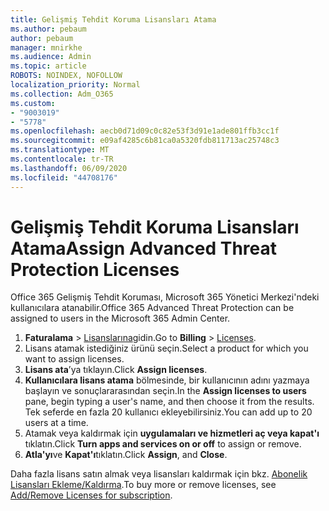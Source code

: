 ```yaml
---
title: Gelişmiş Tehdit Koruma Lisansları Atama
ms.author: pebaum
author: pebaum
manager: mnirkhe
ms.audience: Admin
ms.topic: article
ROBOTS: NOINDEX, NOFOLLOW
localization_priority: Normal
ms.collection: Adm_O365
ms.custom:
- "9003019"
- "5778"
ms.openlocfilehash: aecb0d71d09c0c82e53f3d91e1ade801ffb3cc1f
ms.sourcegitcommit: e09af4285c6b81ca0a5320fdb811713ac25748c3
ms.translationtype: MT
ms.contentlocale: tr-TR
ms.lasthandoff: 06/09/2020
ms.locfileid: "44708176"
---
```

# <a name="assign-advanced-threat-protection-licenses"></a><span data-ttu-id="384f6-102">Gelişmiş Tehdit Koruma Lisansları Atama</span><span class="sxs-lookup"><span data-stu-id="384f6-102">Assign Advanced Threat Protection Licenses</span></span>

<span data-ttu-id="384f6-103">Office 365 Gelişmiş Tehdit Koruması, Microsoft 365 Yönetici Merkezi'ndeki kullanıcılara atanabilir.</span><span class="sxs-lookup"><span data-stu-id="384f6-103">Office 365 Advanced Threat Protection can be assigned to users in the Microsoft 365 Admin Center.</span></span>

1. <span data-ttu-id="384f6-104">**Faturalama**  >  [Lisanslarına](https://go.microsoft.com/fwlink/p/?linkid=842264)gidin.</span><span class="sxs-lookup"><span data-stu-id="384f6-104">Go to **Billing** > [Licenses](https://go.microsoft.com/fwlink/p/?linkid=842264).</span></span>
2. <span data-ttu-id="384f6-105">Lisans atamak istediğiniz ürünü seçin.</span><span class="sxs-lookup"><span data-stu-id="384f6-105">Select a product for which you want to assign licenses.</span></span>
3. <span data-ttu-id="384f6-106">**Lisans ata**’ya tıklayın.</span><span class="sxs-lookup"><span data-stu-id="384f6-106">Click **Assign licenses**.</span></span>
4. <span data-ttu-id="384f6-107">**Kullanıcılara lisans atama** bölmesinde, bir kullanıcının adını yazmaya başlayın ve sonuçlararasından seçin.</span><span class="sxs-lookup"><span data-stu-id="384f6-107">In the **Assign licenses to users**  pane, begin typing a user's name, and then choose it from the results.</span></span> <span data-ttu-id="384f6-108">Tek seferde en fazla 20 kullanıcı ekleyebilirsiniz.</span><span class="sxs-lookup"><span data-stu-id="384f6-108">You can add up to 20 users at a time.</span></span>
5. <span data-ttu-id="384f6-109">Atamak veya kaldırmak için **uygulamaları ve hizmetleri aç veya kapat'ı** tıklatın.</span><span class="sxs-lookup"><span data-stu-id="384f6-109">Click **Turn apps and services on or off**  to assign or remove.</span></span>
6. <span data-ttu-id="384f6-110">**Atla'yı**ve **Kapat'ı**tıklatın.</span><span class="sxs-lookup"><span data-stu-id="384f6-110">Click **Assign**, and  **Close**.</span></span>

<span data-ttu-id="384f6-111">Daha fazla lisans satın almak veya lisansları kaldırmak için bkz. [Abonelik Lisansları Ekleme/Kaldırma](https://docs.microsoft.com/microsoft-365/commerce/licenses/buy-licenses?view=o365-worldwide#add-or-remove-licenses-for-your-business-subscription).</span><span class="sxs-lookup"><span data-stu-id="384f6-111">To buy more or remove licenses, see [Add/Remove Licenses for subscription](https://docs.microsoft.com/microsoft-365/commerce/licenses/buy-licenses?view=o365-worldwide#add-or-remove-licenses-for-your-business-subscription).</span></span>